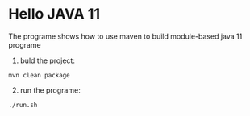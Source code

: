 # Hello JAVA 11

The programe shows how to use maven to build module-based java 11 programe

1. buld the project:
```
mvn clean package
```
2. run the programe:
```
./run.sh
````

